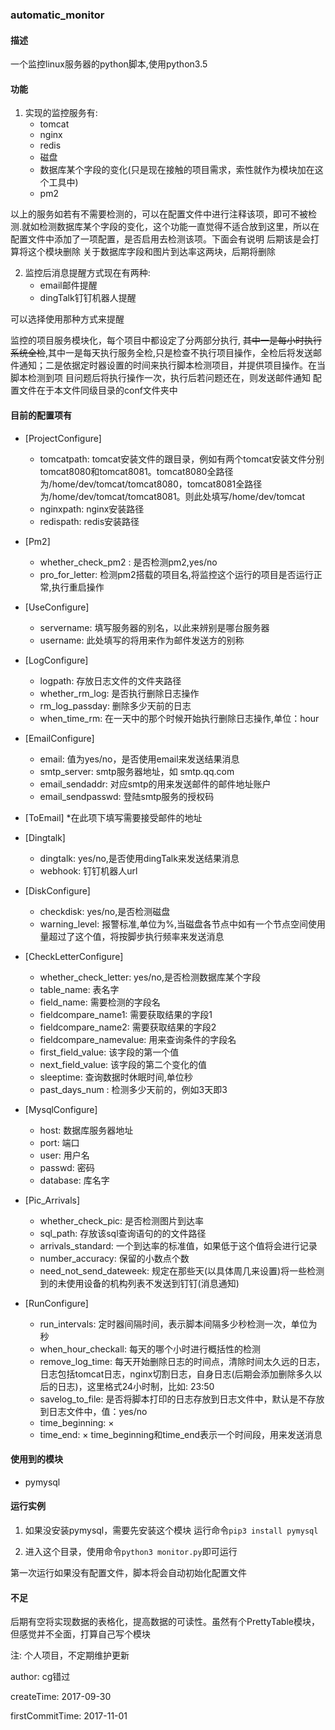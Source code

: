 ### automatic_monitor

#### 描述

一个监控linux服务器的python脚本,使用python3.5


#### 功能

1. 实现的监控服务有:
    * tomcat
    * nginx
    * redis
    * 磁盘
    * 数据库某个字段的变化(只是现在接触的项目需求，索性就作为模块加在这个工具中)
    * pm2

以上的服务如若有不需要检测的，可以在配置文件中进行注释该项，即可不被检测.就如检测数据库某个字段的变化，这个功能一直觉得不适合放到这里，所以在配置文件中添加了一项配置，是否启用去检测该项。下面会有说明
后期该是会打算将这个模块删除
关于数据库字段和图片到达率这两块，后期将删除

	
2. 监控后消息提醒方式现在有两种:
    * email邮件提醒
    * dingTalk钉钉机器人提醒

可以选择使用那种方式来提醒

监控的项目服务模块化，每个项目中都设定了分两部分执行, ~~其中一是每小时执行系统全检~~,其中一是每天执行服务全检,只是检查不执行项目操作，全检后将发送邮件通知；二是依据定时器设置的时间来执行脚本检测项目，并提供项目操作。在当脚本检测到项
目问题后将执行操作一次，执行后若问题还在，则发送邮件通知
配置文件在于本文件同级目录的conf文件夹中

#### 目前的配置项有

* [ProjectConfigure]
	* tomcatpath: tomcat安装文件的跟目录，例如有两个tomcat安装文件分别tomcat8080和tomcat8081。tomcat8080全路径为/home/dev/tomcat/tomcat8080，tomcat8081全路径为/home/dev/tomcat/tomcat8081。则此处填写/home/dev/tomcat
	* nginxpath: nginx安装路径
	* redispath: redis安装路径

* [Pm2]
    * whether_check_pm2 : 是否检测pm2,yes/no
	* pro_for_letter: 检测pm2搭载的项目名,将监控这个运行的项目是否运行正常,执行重启操作
	
* [UseConfigure]
	* servername: 填写服务器的别名，以此来辨别是哪台服务器
	* username: 此处填写的将用来作为邮件发送方的别称

* [LogConfigure]
	* logpath: 存放日志文件的文件夹路径
	* whether_rm_log: 是否执行删除日志操作
	* rm_log_passday: 删除多少天前的日志
	* when_time_rm: 在一天中的那个时候开始执行删除日志操作,单位：hour

* [EmailConfigure]
    * email: 值为yes/no，是否使用email来发送结果消息
	* smtp_server: smtp服务器地址，如 smtp.qq.com
	* email_sendaddr: 对应smtp的用来发送邮件的邮件地址账户
	* email_sendpasswd: 登陆smtp服务的授权码
	
* [ToEmail]
	*在此项下填写需要接受邮件的地址

* [Dingtalk]
    * dingtalk: yes/no,是否使用dingTalk来发送结果消息
    * webhook: 钉钉机器人url

* [DiskConfigure]
    * checkdisk: yes/no,是否检测磁盘
    * warning_level: 报警标准,单位为%,当磁盘各节点中如有一个节点空间使用量超过了这个值，将按脚步执行频率来发送消息

* [CheckLetterConfigure]
    * whether_check_letter: yes/no,是否检测数据库某个字段
    * table_name: 表名字
    * field_name: 需要检测的字段名
    * fieldcompare_name1: 需要获取结果的字段1
    * fieldcompare_name2: 需要获取结果的字段2
    * fieldcompare_namevalue: 用来查询条件的字段名
    * first_field_value: 该字段的第一个值
    * next_field_value: 该字段的第二个变化的值
    * sleeptime: 查询数据时休眠时间,单位秒
    * past_days_num : 检测多少天前的，例如3天即3

* [MysqlConfigure]
    * host: 数据库服务器地址
    * port: 端口
    * user: 用户名
    * passwd: 密码
    * database: 库名字

* [Pic_Arrivals]
    * whether_check_pic: 是否检测图片到达率
    * sql_path: 存放该sql查询语句的的文件路径
	* arrivals_standard: 一个到达率的标准值，如果低于这个值将会进行记录
    * number_accuracy: 保留的小数点个数
	* need_not_send_dateweek: 规定在那些天(以具体周几来设置)将一些检测到的未使用设备的机构列表不发送到钉钉(消息通知)

	
* [RunConfigure]
	* run_intervals: 定时器间隔时间，表示脚本间隔多少秒检测一次，单位为秒
    * when_hour_checkall: 每天的哪个小时进行概括性的检测
	* remove_log_time: 每天开始删除日志的时间点，清除时间太久远的日志，日志包括tomcat日志，nginx切割日志，自身日志(后期会添加删除多久以后的日志)，这里格式24小时制，比如: 23:50
	* savelog_to_file: 是否将脚本打印的日志存放到日志文件中，默认是不存放到日志文件中，值：yes/no
    * time_beginning: ×
    * time_end: × time_beginning和time_end表示一个时间段，用来发送消息

#### 使用到的模块

* pymysql

#### 运行实例

1. 如果没安装pymysql，需要先安装这个模块
    运行命令`pip3 install pymysql`

2. 进入这个目录，使用命令`python3 monitor.py`即可运行

	
第一次运行如果没有配置文件，脚本将会自动初始化配置文件

#### 不足

后期有空将实现数据的表格化，提高数据的可读性。虽然有个PrettyTable模块，但感觉并不全面，打算自己写个模块


注: 个人项目，不定期维护更新


author: cg错过

createTime: 2017-09-30

firstCommitTime: 2017-11-01
